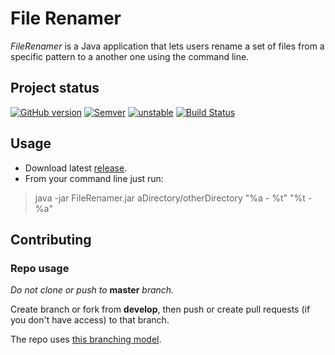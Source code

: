 # File Renamer

*FileRenamer* is a Java application that lets users rename a set of files from a specific pattern to a another one using the
command line.

## Project status
[![GitHub version](https://badge.fury.io/gh/barriosnahuel%2Ffile-renamer.svg)](http://github.com/barriosnahuel/file-renamer/releases)
[![Semver](http://img.shields.io/SemVer/2.0.0.png)](http://semver.org/spec/v2.0.0.html)
[![unstable](https://img.shields.io/badge/stability-unstable-yellow.svg)](https://nodejs.org/api/documentation.html#documentation_stability_index)
[![Build Status](https://travis-ci.org/barriosnahuel/file-renamer.svg?branch=master)](https://travis-ci.org/barriosnahuel/file-renamer)

## Usage
* Download latest [release](https://github.com/barriosnahuel/file-renamer/releases/latest).
* From your command line just run:

> java -jar FileRenamer.jar aDirectory/otherDirectory "%a - %t" "%t - %a"

## Contributing

### Repo usage
*Do not clone or push to* **master** *branch.*

Create branch or fork from **develop**, then push or create pull requests (if you don't have access) to that branch.

The repo uses [this branching model](http://nvie.com/posts/a-successful-git-branching-model/).
